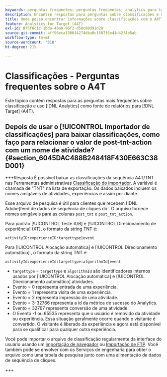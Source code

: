 ```yaml
---
keywords: perguntas frequentes; perguntas frequentes; analytics para target; a4T; classificações; classificação; importador de classificações; post-tnt-action; códigos de evento
description: Encontre respostas para perguntas sobre classificações e uso [!UICONTROL Analytics para Target] (A4T).
title: Onde posso encontrar informações sobre classificações com o A4T?
feature: Analytics for Target (A4T)
exl-id: 875f6c1c-1bda-40a9-96f2-d58c00d91d20
source-git-commit: aff96eca1380f4274dba0c1567f6e41d42f4b5ab
workflow-type: tm+mt
source-wordcount: '318'
ht-degree: 21%

---
```


# Classificações - Perguntas frequentes sobre o A4T

Este tópico contém respostas para as perguntas mais frequentes sobre classificação e uso [!DNL Analytics] como fonte de relatórios para [!DNL Target] (A4T).

## Depois de usar o [!UICONTROL Importador de classificações] para baixar classificações, como faço para relacionar o valor de post-tnt-action com um nome de atividade? {#section_6045DAC488B248418F430E663C38D001}

+++Resposta É possível baixar as classificações da sequência A4T/TNT nas Ferramentas administrativas [Classificação do importador](https://experienceleague.adobe.com/docs/analytics/components/classifications/classifications-importer/c-working-with-saint.html). A variável é chamada de &quot;TNT&quot; na lista de exportação. Os dados baixados incluem os nomes amigáveis de atividades, experiências e assim por diante.

Esse arquivo de pesquisa é útil para clientes que recebem [!DNL Adobe]feed de dados de sequência de cliques do . O arquivo fornece nomes amigáveis para as colunas `post_tnt` e `post_tnt_action`.

Para padrão [!UICONTROL Teste A/B] e [!UICONTROL Direcionamento de experiência] (XT), o formato da string TNT é:

```
activityID:experienceID:targettype|event
```

Para [!UICONTROL Alocação automática] e [!UICONTROL Direcionamento automático] , o formato da string TNT é:

```
activityId:experienceId:targettype:algorithmId|event
```

* `targettype` = `targettype` e `algorithmId` são identificadores internos usados por [!UICONTROL Alocação automática] e [!UICONTROL Direcionamento automático] atividades.
* Evento = 0 representa entrada de uma experiência.
* Evento = 1 representa visita de uma experiência.
* Evento = 2 representa impressão de uma atividade.
* Evento = 3-32766 representa a id da métrica de sucesso do Analytics.
* Evento = 32767 representa conversão de uma atividade.
* O Evento -1 ou 65535 representa que o usuário é removido da atividade ou experiência. Essa situação geralmente ocorre quando o visitante é convertido. O visitante é liberado da experiência e agora está disponível para se qualificar para qualquer outra experiência.

Você pode importar o arquivo de classificação regularmente da interface do usuário usando um [importação de navegador](https://experienceleague.adobe.com/docs/analytics/components/classifications/classifications-importer/browser-import.html?lang=en) ou [Importação de FTP](https://experienceleague.adobe.com/docs/analytics/components/classifications/classifications-importer/import-file.html?lang=en). Você também pode se envolver com os Serviços de engenharia para obter o arquivo como uma tabela de pesquisa junto com uma alimentação de dados de sequência de cliques.

+++
